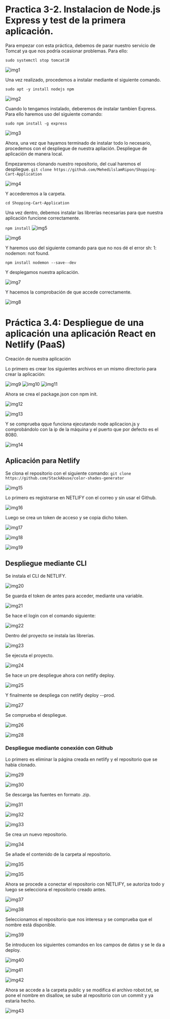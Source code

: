 # Practica 3-2. Instalacion de Node.js Express y test de la primera aplicación.

Para empezar con esta práctica, debemos de parar nuestro servicio de Tomcat ya que nos podría ocasionar problemas. Para ello:

```sudo systemctl stop tomcat10```


![img1](./screenshots/1.png)


Una vez realizado, procedemos a instalar mediante el siguiente comando.

```sudo apt -y install nodejs npm```

![img2](./screenshots/2.png)

Cuando lo tengamos instalado, deberemos de instalar tambien Express. Para ello haremos uso del siguiente comando:

```sudo npm install -g express```

![img3](./screenshots/3.png)

Ahora, una vez que hayamos terminado de instalar todo lo necesario, procedemos con el despliegue de nuestra apliación.
Despliegue de aplicación de manera local.

Empezaremos clonando nuestro repositorio, del cual haremos el despliegue. ```git clone https://github.com/MehedilslamRipon/Shopping-Cart-Application```

![img4](./screenshots/4.png)

Y accederemos a la carpeta.

```cd Shopping-Cart-Application```


Una vez dentro, debemos instalar las librerías necesarias para que nuestra aplicación funcione correctamente.

```npm install```
![img5](./screenshots/5.png)

![img6](./screenshots/6.png)

Y haremos uso del siguiente comando para que no nos dé el error sh: 1: nodemon: not found.

```npm install nodemon --save--dev```

Y desplegamos nuestra aplicación.

![img7](./screenshots/7.png)

Y hacemos la comprobación de que accede correctamente.

![img8](./screenshots/8.png)

# Práctica 3.4: Despliegue de una aplicación una aplicación React en Netlify (PaaS)

Creación de nuestra aplicación

Lo primero es crear los siguientes archivos en un mismo directorio para crear la aplicación:

![img9](./screenshots/9.png)
![img10](./screenshots/10.png)
![img11](./screenshots/11.png)

Ahora se crea el package.json con npm init.

![img12](./screenshots/12.png)

![img13](./screenshots/13.png)


Y se comprueba qque funciona ejecutando node aplicacion.js y comprobándolo con la ip de la máquina y el puerto que por defecto es el 8080.

![img14](./screenshots/14.png)

## Aplicación para Netlify

Se clona el repositorio con el siguiente comando: ```git clone https://github.com/StackAbuse/color-shades-generator```

![img15](./screenshots/15.png)

Lo primero es registrarse en NETLIFY con el correo y sin usar el Github.

![img16](./screenshots/16.png)

Luego se crea un token de acceso y se copia dicho token.

![img17](./screenshots/17.png)

![img18](./screenshots/18.png)

![img19](./screenshots/19.png)



## Despliegue mediante CLI

Se instala el CLI de NETLIFY.

![img20](./screenshots/20.png)

Se guarda el token de antes para acceder, mediante una variable.

![img21](./screenshots/21.png)

Se hace el login con el comando siguiente:

![img22](./screenshots/22.png)

Dentro del proyecto se instala las librerías.

![img23](./screenshots/23.png)

Se ejecuta el proyecto.

![img24](./screenshots/24.png)

Se hace un pre despliegue ahora con netlify deploy.

![img25](./screenshots/25.png)

Y finalmente se despliega con netlify deploy --prod.

![img27](./screenshots/27.png)

Se comprueba el despliegue.

![img26](./screenshots/26.png)

![img28](./screenshots/28.png)

### Despliegue mediante conexión con Github

Lo primero es eliminar la página creada en netlify y el repositorio que se habia clonado.

![img29](./screenshots/29.png)

![img30](./screenshots/30.png)

Se descarga las fuentes en formato .zip.

![img31](./screenshots/31.png)

![img32](./screenshots/32.png)

![img33](./screenshots/33.png)


Se crea un nuevo repositorio.

![img34](./screenshots/34.png)

Se añade el contenido de la carpeta al repositorio.

![img35](./screenshots/35.png)

![img35](./screenshots/36.png)

Ahora se procede a conectar el repositorio con NETLIFY, se autoriza todo y luego se selecciona el repositorio creado antes.

![img37](./screenshots/37.png)

![img38](./screenshots/38.png)

Seleccionamos el repositorio que nos interesa y se comprueba que el nombre está disponible.

![img39](./screenshots/39.png)

Se introducen los siguientes comandos en los campos de datos y se le da a deploy.

![img40](./screenshots/40.png)

![img41](./screenshots/41.png)

![img42](./screenshots/42.png)

Ahora se accede a la carpeta public y se modifica el archivo robot.txt, se pone el nombre en disallow, se sube al repositorio con un commit y ya estaría hecho.

![img43](./screenshots/43.png)
